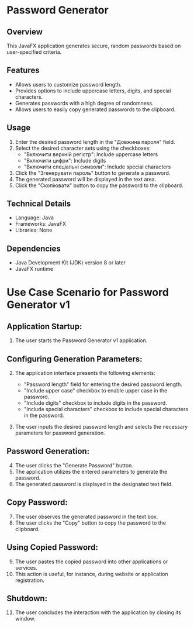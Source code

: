 # Password Generator

## Overview

This JavaFX application generates secure, random passwords based on user-specified criteria.

## Features

* Allows users to customize password length.
* Provides options to include uppercase letters, digits, and special characters.
* Generates passwords with a high degree of randomness.
* Allows users to easily copy generated passwords to the clipboard.

## Usage

1. Enter the desired password length in the "Довжина пароля" field.
2. Select the desired character sets using the checkboxes:
    * "Включити верхній регістр": Include uppercase letters
    * "Включити цифри": Include digits
    * "Включити спеціальні символи": Include special characters
3. Click the "Згенерувати пароль" button to generate a password.
4. The generated password will be displayed in the text area.
5. Click the "Скопіювати" button to copy the password to the clipboard.

## Technical Details

* Language: Java
* Frameworks: JavaFX
* Libraries: None

## Dependencies

* Java Development Kit (JDK) version 8 or later
* JavaFX runtime

# Use Case Scenario for Password Generator v1

## Application Startup:

1. The user starts the Password Generator v1 application.

## Configuring Generation Parameters:

2. The application interface presents the following elements:
   - "Password length" field for entering the desired password length.
   - "Include upper case" checkbox to enable upper case in the password.
   - "Include digits" checkbox to include digits in the password.
   - "Include special characters" checkbox to include special characters in the password.

3. The user inputs the desired password length and selects the necessary parameters for password generation.

## Password Generation:

4. The user clicks the "Generate Password" button.
5. The application utilizes the entered parameters to generate the password.
6. The generated password is displayed in the designated text field.

## Copy Password:

7. The user observes the generated password in the text box.
8. The user clicks the "Copy" button to copy the password to the clipboard.

## Using Copied Password:

9. The user pastes the copied password into other applications or services.
10. This action is useful, for instance, during website or application registration.

## Shutdown:

11. The user concludes the interaction with the application by closing its window.
